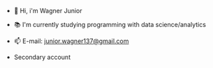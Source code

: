 - 👋 Hi, i'm Wagner Junior
- 📚 I'm currently studying programming with data science/analytics
- 📫 E-mail: junior.wagner137@gmail.com

- Secondary account

